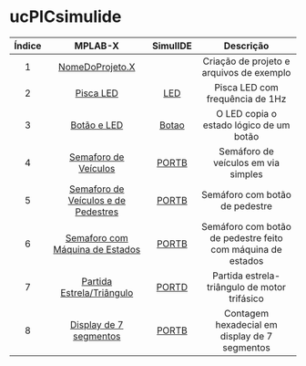 # ucPICsimulide

| Índice | MPLAB-X | SimulIDE | Descrição |
|:------:|:-------:|:--------:|:---------:|
| 1 | [NomeDoProjeto.X](https://github.com/JoseWRPereira/ucPICsimulIDE/tree/master/NomeDoProjeto.X) | | Criação de projeto e arquivos de exemplo |
| 2 |[Pisca LED](https://github.com/JoseWRPereira/ucPICsimulIDE/tree/master/c1_piscaLED.X)|[LED](https://github.com/JoseWRPereira/ucPICsimulIDE/tree/master/sim_LED)| Pisca LED com frequência de 1Hz |
| 3 |[Botão e LED](https://github.com/JoseWRPereira/ucPICsimulIDE/tree/master/c1_botaoLED.X)|[Botao](https://github.com/JoseWRPereira/ucPICsimulIDE/tree/master/sim_LED_botao)| O LED copia o estado lógico de um botão |
| 4 |[Semaforo de Veículos](https://github.com/JoseWRPereira/ucPICsimulIDE/tree/master/c1_semaforo_veiculos.X)|[PORTB](https://github.com/JoseWRPereira/ucPICsimulIDE/tree/master/sim_semaforo)| Semáforo de veículos em via simples |
| 5 |[Semaforo de Veículos e de Pedestres](https://github.com/JoseWRPereira/ucPICsimulIDE/tree/master/c1_semaforo_veiculos_pedestres.X)|[PORTB](https://github.com/JoseWRPereira/ucPICsimulIDE/tree/master/sim_semaforo)| Semáforo com botão de pedestre |
| 6 |[Semaforo com Máquina de Estados](https://github.com/JoseWRPereira/ucPICsimulIDE/tree/master/c1_semaforo_veiculos_pedestres_me.X)|[PORTB](https://github.com/JoseWRPereira/ucPICsimulIDE/tree/master/sim_semaforo)| Semáforo com botão de pedestre feito com máquina de estados |
| 7 |[Partida Estrela/Triângulo](https://github.com/JoseWRPereira/ucPICsimulIDE/tree/master/c1_partida_estrela_triangulo.X)|[PORTD](https://github.com/JoseWRPereira/ucPICsimulIDE/tree/master/sim_partida_estrela_triangulo)| Partida estrela-triângulo de motor trifásico |
| 8 |[Display de 7 segmentos](https://github.com/JoseWRPereira/ucPICsimulIDE/tree/master/c1_display7segmentos.X)|[PORTB](https://github.com/JoseWRPereira/ucPICsimulIDE/tree/master/sim_disp7seg)| Contagem hexadecial em display de 7 segmentos |
